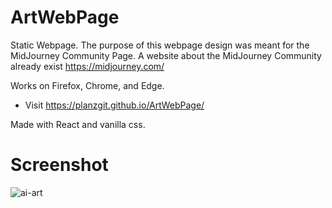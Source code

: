 # ArtWebPage

Static Webpage. The purpose of this webpage design was meant for the MidJourney Community Page. A website about the MidJourney Community already exist https://midjourney.com/

Works on Firefox, Chrome, and Edge.

- Visit https://planzgit.github.io/ArtWebPage/

Made with React and vanilla css.

# Screenshot

![ai-art](https://user-images.githubusercontent.com/115049910/212942546-83b71f21-7aa0-4747-b55f-59b4fd53c286.jpg)
